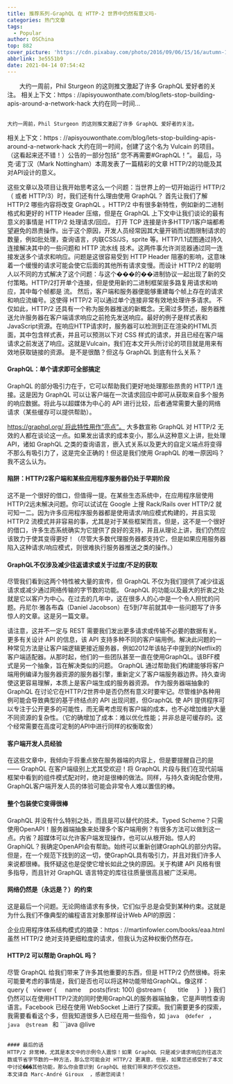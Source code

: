 ```yaml
---
title: 推荐系列-GraphQL 在 HTTP-2 世界中仍然有意义吗-
categories: 热门文章
tags:
  - Popular
author: OSChina
top: 882
cover_picture: 'https://cdn.pixabay.com/photo/2016/09/06/15/16/autumn-1649362__480.jpg'
abbrlink: 3e5551b9
date: 2021-04-14 07:54:42
---
```


&emsp;&emsp;大约一周前，Phil Sturgeon 的这则推文激起了许多 GraphQL 爱好者的关注。 相关上下文：https : //apisyouwonthate.com/blog/lets-stop-building-apis-around-a-network-hack 大约在同一时间...
<!-- more -->

                                                                                                                                                                                        大约一周前，Phil Sturgeon 的这则推文激起了许多 GraphQL 爱好者的关注。 
 
相关上下文：https : //apisyouwonthate.com/blog/lets-stop-building-apis-around-a-network-hack 
大约在同一时间，创建了这个名为 Vulcain 的项目。（这看起来还不错！）公告的一部分包括“ 您不再需要#GraphQL！”。 最后，马克·诺丁汉（Mark Nottingham）本周发表了一篇精彩的文章 HTTP/2的功能及其对API设计的意义。 
 
这些文章以及项目让我开始思考这么一个问题：当世界上的一切开始运行 HTTP/2（ 或者 HTTP/3）时，我们还有什么理由使用 GraphQL？ 
首先让我们了解 HTTP/2 哪些内容将改变 GraphQL 。HTTP/2 中有很多新特性，例如新的二进制格式和更好的 HTTP Header 压缩，但是在 GraphQL 上下文中让我们谈论的最有意义的事情是 HTTP/2 处理请求/回应。 
打开 TCP 连接是许多HTTP/1客户端都希望避免的昂贵操作。出于这个原因，开发人员经常因其大量开销而试图限制请求的数量，例如批处理，查询语言，内联CSS/JS，sprite 等。HTTP/1.1试图通过持久连接解决其中的一些问题和 HTTP 流水线 技术。这两件事允许浏览器通过同一连接发送多个请求和响应。问题是这很容易受到 HTTP Header 阻塞的影响，这意味着一个缓慢的请求可能会使它后面的其他所有请求变慢。而设计 HTTP/2 的聪明人以不同的方式解决了这个问题：与这个���的��进制协议一起出现了新的交付策略。HTTP/2打开单个连接，但是使用新的二进制框架层多路复用请求和响应，其中每个帧都是 流。 然后，客户端和服务器便能够重建每个帧上存在的请求和响应流编号。这使得 HTTP/2 可以通过单个连接非常有效地处理许多请求。 
不仅如此，HTTP/2 还具有一个称为服务器推送的新概念。无需过多赘述，服务器推送允许服务器在客户端请求响应之前抢先发送响应。最好的例子是样式表和JavaScript资源。在响应HTTP请求时，服务器可以检测到正在渲染的HTML页面，其中包含样式表，并且可以预测以下对 CSS 样式的请求，并且已经在客户端请求之前发送了响应。这就是Vulcain，我们在本文开头所讨论的项目就是用来有效地获取链接的资源。 
是不是很酷？但这与 GraphQL 到底有什么关系？ 
 
#### GraphQL：单个请求即可全部搞定 
GraphQL 的部分吸引力在于，它可以帮助我们更好地处理那些昂贵的 HTTP/1 连接。这是因为 GraphQL 可以让客户端在一次请求回应中即可从获取来自多个服务的响应数据。将此与以超媒体为中心的 API 进行比较，后者通常需要大量的网络请求（某些缓存可以提供帮助）。 
 
https://graphql.org/ 将此特性用作“亮点”。 
大多数宣称 GraphQL 对 HTTP/2 无效的人都在谈论这一点。如果发出请求的成本变小，那么从这种意义上讲，批处理API，诸如 GraphQL 之类的查询语言，嵌入式关系以及更大的自定义端点将变得不那么有吸引力了，这是完全正确的！但这是我们使用 GraphQL 的唯一原因吗？我不这么认为。 
 
#### 陷阱：HTTP/2客户端和某些应用程序服务器仍处于早期阶段 
这不是一个很好的借口，但值得一提。在某些生态系统中，在应用程序层使用HTTP/2远未解决问题。你可以试试在 Google 上搜 Rack/Rails over HTTP/2 就可知一二。因为许多应用程序服务器都是使用请求/响应模式构建的，并且实现 HTTP/2 流模式并非容易的事，尤其是对于某些框架而言。但是，这不是一个很好的借口，许多生态系统确实为它提供了良好的支持，并且从理论上讲，我们仍然应该致力于使其变得更好！（尽管大多数代理服务器都支持它，但是如果应用服务器陷入这种请求/响应模式，则很难执行服务器推送之类的操作。） 
 
#### GraphQL不仅涉及减少往返请求或关于过度/不足的获取 
尽管我们看到这两个特性被大量的宣传，但 GraphQL 不仅为我们提供了减少往返请求或减少通过网络传输的字节数的功能。 
GraphQL 的功能以及最大的折衷之处就是它以客户为中心。在过去的几年中，这在很多人的心中是一个令人担忧的问题。丹尼尔·雅各布森（Daniel Jacobson）在5到7年前就其中一些问题写了许多惊人的文章。这是另一篇文章。 
 
请注意，这并不一定与 REST 需要我们发出更多请求或传输不必要的数据有关。更多有关设计 API 的信息，该 API 支持多种不同的客户端用例。解决此问题的一种常见方法是让客户端逻辑更接近服务器，例如2012年该帖子中提到的Netflix的客户端适配器。从那时起，他们的一些团队甚至一直在使用GraphQL。该BFF模式是另一个抽象，旨在解决类似的问题。 
GraphQL 通过帮助我们构建能够将客户端用例编译为服务器资源的服务器引擎，重新定义了客户端服务器边界。持久查询使这更容易理解，本质上是客户端生成的服务器资源。 
作为服务器端抽象的 GraphQL 在讨论它在HTTP/2世界中是否仍然有意义时要牢记。尽管维护各种用例可能会导致典型的基于终结点的 API 出现问题，但GraphQL 使 API 提供程序可以专注于公开更多的可能性，而无需考虑现有客户端的成本，也不必增加维护大量不同资源的复杂性。（它的确增加了成本：难以优化性能；并非总是可缓存的。这个经常需要在高度可定制的API中进行同样的权衡取舍） 
 
#### 客户端开发人员经验 
在这些文章中，我倾向于将重点放在服务器端的内容上，但是要提醒自己的是 —— GraphQL 在客户端级别上尤其受欢迎！将 GraphQL 片段与我们在现代前端框架中看到的组件模式配对时，绝对是很棒的做法。同样，与持久查询配合使用，GraphQL客户端开发人员的体验可能会非常令人难以置信的棒。 
 
#### 整个包装使它变得很棒 
GraphQL 并没有什么特别之处，而且是可以替代的技术。Typed Scheme？只需使用OpenAPI！服务器端抽象来处理多个客户端用例？有很多方法可以做到这一点。内省？超媒体可以允许客户端发现操作，也可以从根开始。惊人的GraphiQL？我确定OpenAPI会有帮助。始终可以重新创建GraphQL的部分内容。但是，在一个规范下找到的这一切，使GraphQL具有吸引力，并且对我们许多人来说都很棒。我怀疑这也是促使它增长如此之快的原因。关于构建 API 风格有很多指导，而且针对 GraphQL 语言特定的库往往质量很高且被广泛采用。 
 
#### 网络仍然是（永远是？）的约束 
这是最后一个问题。无论网络请求有多快，它们似乎总是会受到某种约束。这就是为什么我们不像典型的编程语言对象那样设计Web API的原因：  
 
企业应用程序体系结构模式的摘录：https : //martinfowler.com/books/eaa.html 
虽然 HTTP/2 绝对支持更细粒度的请求，但我认为这种权衡仍然存在。 
 
#### HTTP/2 可以帮助 GraphQL 吗？ 
尽管 GraphQL 给我们带来了许多其他重要的东西，但是 HTTP/2 仍然很棒。将来可能要考虑的事情是，我们是否也可以将这种功能带给GraphQL。像这样： 
query {
  viewer {
    name
    posts(first: 100) @stream {
      title
    }
  }
} 
我们仍然可以在使用HTTP/2流的同时使用GraphQL的服务器端抽象，它是声明性查询语言。Facebook 已经在使用 WebSocket 上进行了探索。我们需要更多的探索，我需要看看这个多，但我知道很多人已经在用一些指令，如 ```java 
  @defer
  ``` ， ```java 
  @stream
  ``` 和 ```java 
  @live
  ``` 。 
 
#### 最后的话 
HTTP/2 非常棒，尤其是本文中的示例令人震惊！如果 GraphQL 只是减少请求响应的往返次数或节省字节数的一种方法，那么您可能会对 HTTP/2 更满意，但是，如果您还感受到了本文中讨论���其他功能，那么你会意识到 GraphQL 给我们带来的不仅仅这些。 
本文译自 Marc-André Giroux  ，感谢您阅读！
                                        